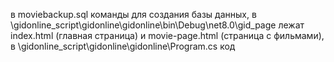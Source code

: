 в moviebackup.sql команды для создания базы данных, в \gidonline_script\gidonline\gidonline\bin\Debug\net8.0\gid_page лежат
index.html (главная страница) и movie-page.html (страница с фильмами), в \gidonline_script\gidonline\gidonline\Program.cs код
